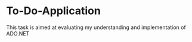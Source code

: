 # To-Do-Application
This task is aimed at evaluating my understanding and implementation of ADO.NET
